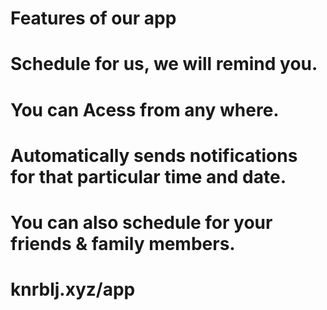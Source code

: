 # Features of our app
# Schedule for us, we will remind you.
# You can Acess from any where.
# Automatically sends notifications for that particular time and date.
# You can also schedule for your friends & family members.
# knrblj.xyz/app

